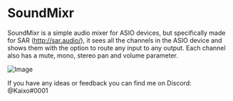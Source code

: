 # SoundMixr
SoundMixr is a simple audio mixer for ASIO devices, but specifically made for SAR (http://sar.audio/), it sees all the channels in the ASIO device and shows them with the option to route any input to any output. Each channel also has a mute, mono, stereo pan and volume parameter. 

![Image](https://i.imgur.com/4IFCLEw.png)

 If you have any ideas or feedback you can find me on Discord: @Kaixo#0001
